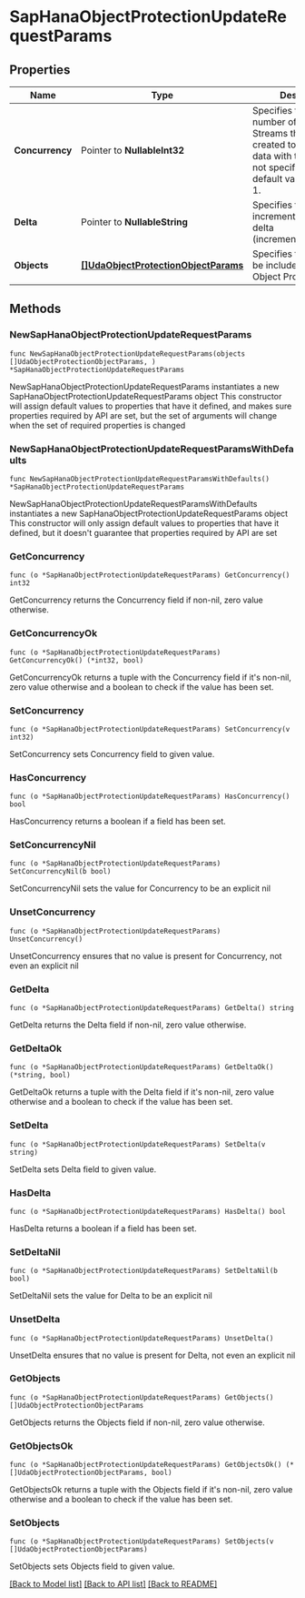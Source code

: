 # SapHanaObjectProtectionUpdateRequestParams

## Properties

Name | Type | Description | Notes
------------ | ------------- | ------------- | -------------
**Concurrency** | Pointer to **NullableInt32** | Specifies the maximum number of concurrent IO Streams thatwill be created to exchange data with the cluster. If not specified, the default value is taken as 1. | [optional] [default to 8]
**Delta** | Pointer to **NullableString** | Specifies the incremental backup delta (incremental/differential) | [optional] [default to "incremental"]
**Objects** | [**[]UdaObjectProtectionObjectParams**](UdaObjectProtectionObjectParams.md) | Specifies the objects to be included in the Object Protection. | 

## Methods

### NewSapHanaObjectProtectionUpdateRequestParams

`func NewSapHanaObjectProtectionUpdateRequestParams(objects []UdaObjectProtectionObjectParams, ) *SapHanaObjectProtectionUpdateRequestParams`

NewSapHanaObjectProtectionUpdateRequestParams instantiates a new SapHanaObjectProtectionUpdateRequestParams object
This constructor will assign default values to properties that have it defined,
and makes sure properties required by API are set, but the set of arguments
will change when the set of required properties is changed

### NewSapHanaObjectProtectionUpdateRequestParamsWithDefaults

`func NewSapHanaObjectProtectionUpdateRequestParamsWithDefaults() *SapHanaObjectProtectionUpdateRequestParams`

NewSapHanaObjectProtectionUpdateRequestParamsWithDefaults instantiates a new SapHanaObjectProtectionUpdateRequestParams object
This constructor will only assign default values to properties that have it defined,
but it doesn't guarantee that properties required by API are set

### GetConcurrency

`func (o *SapHanaObjectProtectionUpdateRequestParams) GetConcurrency() int32`

GetConcurrency returns the Concurrency field if non-nil, zero value otherwise.

### GetConcurrencyOk

`func (o *SapHanaObjectProtectionUpdateRequestParams) GetConcurrencyOk() (*int32, bool)`

GetConcurrencyOk returns a tuple with the Concurrency field if it's non-nil, zero value otherwise
and a boolean to check if the value has been set.

### SetConcurrency

`func (o *SapHanaObjectProtectionUpdateRequestParams) SetConcurrency(v int32)`

SetConcurrency sets Concurrency field to given value.

### HasConcurrency

`func (o *SapHanaObjectProtectionUpdateRequestParams) HasConcurrency() bool`

HasConcurrency returns a boolean if a field has been set.

### SetConcurrencyNil

`func (o *SapHanaObjectProtectionUpdateRequestParams) SetConcurrencyNil(b bool)`

 SetConcurrencyNil sets the value for Concurrency to be an explicit nil

### UnsetConcurrency
`func (o *SapHanaObjectProtectionUpdateRequestParams) UnsetConcurrency()`

UnsetConcurrency ensures that no value is present for Concurrency, not even an explicit nil
### GetDelta

`func (o *SapHanaObjectProtectionUpdateRequestParams) GetDelta() string`

GetDelta returns the Delta field if non-nil, zero value otherwise.

### GetDeltaOk

`func (o *SapHanaObjectProtectionUpdateRequestParams) GetDeltaOk() (*string, bool)`

GetDeltaOk returns a tuple with the Delta field if it's non-nil, zero value otherwise
and a boolean to check if the value has been set.

### SetDelta

`func (o *SapHanaObjectProtectionUpdateRequestParams) SetDelta(v string)`

SetDelta sets Delta field to given value.

### HasDelta

`func (o *SapHanaObjectProtectionUpdateRequestParams) HasDelta() bool`

HasDelta returns a boolean if a field has been set.

### SetDeltaNil

`func (o *SapHanaObjectProtectionUpdateRequestParams) SetDeltaNil(b bool)`

 SetDeltaNil sets the value for Delta to be an explicit nil

### UnsetDelta
`func (o *SapHanaObjectProtectionUpdateRequestParams) UnsetDelta()`

UnsetDelta ensures that no value is present for Delta, not even an explicit nil
### GetObjects

`func (o *SapHanaObjectProtectionUpdateRequestParams) GetObjects() []UdaObjectProtectionObjectParams`

GetObjects returns the Objects field if non-nil, zero value otherwise.

### GetObjectsOk

`func (o *SapHanaObjectProtectionUpdateRequestParams) GetObjectsOk() (*[]UdaObjectProtectionObjectParams, bool)`

GetObjectsOk returns a tuple with the Objects field if it's non-nil, zero value otherwise
and a boolean to check if the value has been set.

### SetObjects

`func (o *SapHanaObjectProtectionUpdateRequestParams) SetObjects(v []UdaObjectProtectionObjectParams)`

SetObjects sets Objects field to given value.



[[Back to Model list]](../README.md#documentation-for-models) [[Back to API list]](../README.md#documentation-for-api-endpoints) [[Back to README]](../README.md)



